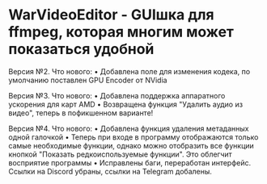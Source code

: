# WarVideoEditor - GUIшка для ffmpeg, которая многим может показаться удобной

Версия №2. Что нового:
• Добавлена поле для изменения кодека, по умолчанию поставлен GPU Encoder от NVidia

Версия №3. Что нового:
• Добавлена поддержка аппаратного ускорения для карт AMD
• Возвращена функция "Удалить аудио из видео", теперь в пофикшенном варианте!

Версия №4. Что нового:
• Добавлена функция удаления метаданных одной галочкой
• Теперь при входе в программу отображаются только самые необходимые функции, однако можно отобразить все функции кнопкой "Показать редкоиспользуемые функции". Это облегчит восприятие программы
• Исправлены баги, переработан интерфейс. Ссылки на Discord убраны, ссылки на Telegram добалены.
